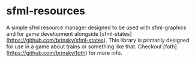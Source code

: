 # sfml-resources
A simple sfml resource manager designed to be used with sfml-graphics and for game development alongside [sfml-states] (https://github.com/brinsky/sfml-states).
This library is primarily designed for use in a game about trains or something like that. Checkout [foth] (https://github.com/brinsky/foth) for more info.
